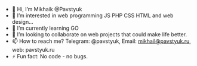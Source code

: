 - 👋 Hi, I’m Mikhaik @Pavstyuk
- 👀 I’m interested in web programming JS PHP CSS HTML and web design...
- 🌱 I’m currently learning GO
- 💞️ I’m looking to collaborate on web projects that could make life better.
- 📫 How to reach me? Telegram: @pavstyuk, Email: mikhail@pavstyuk.ru, web: pavstyuk.ru
- ⚡ Fun fact: No code - no bugs.

<!---
Pavstyuk/Pavstyuk is a ✨ special ✨ repository because its `README.md` (this file) appears on your GitHub profile.
You can click the Preview link to take a look at your changes.
--->
